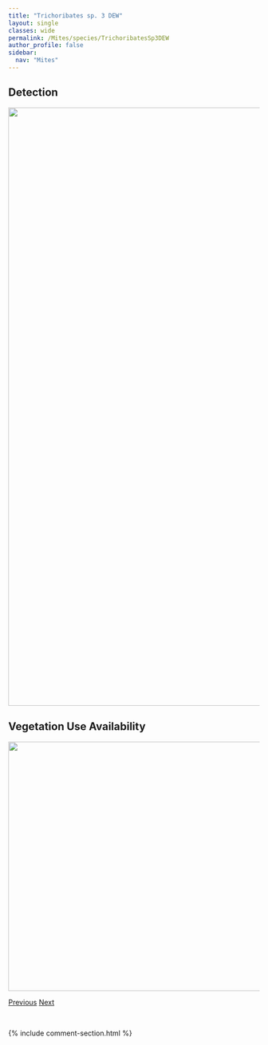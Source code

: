 ```yaml
---
title: "Trichoribates sp. 3 DEW"
layout: single
classes: wide
permalink: /Mites/species/TrichoribatesSp3DEW
author_profile: false
sidebar:
  nav: "Mites"
---
```


<h2>Detection</h2>

<a href="https://drive.google.com/uc?export=view&id=1OVBjXFcvAtIzIfThFnZEC2EgdboELOqS">
<img src="https://drive.google.com/uc?export=view&id=1OVBjXFcvAtIzIfThFnZEC2EgdboELOqS" height = "1200" width = "800">
</a>


<h2>Vegetation Use Availability</h2>

<a href="https://drive.google.com/uc?export=view&id=1ihFDSGu4xzPw3zq1UiJFYRc1NOYMhpqs">
<img src="https://drive.google.com/uc?export=view&id=1ihFDSGu4xzPw3zq1UiJFYRc1NOYMhpqs" height = "500" width = "1000">
</a>


<a href="/DevelopmentWebsite/Mites/species/TrichoribatesSp2DEW" class="pagination--pager" title="Trichoribates sp. 2 DEW">Previous</a> <a href="/DevelopmentWebsite/Mites/species/TrichoribatesSp4DEW" class="pagination--pager" title="Trichoribates sp. 4 DEW">Next</a>

<p>&nbsp;</p>

{% include comment-section.html %}
